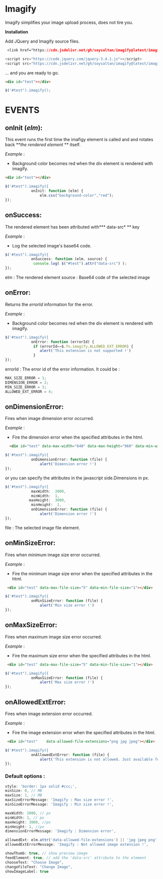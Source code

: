 # Imagify
Imagify simplifies your image upload process, does not tire you.

**Installation**

Add  JQuery and Imagify source files.

```css
 <link href="https://cdn.jsdelivr.net/gh/soysaltan/imagify@latest/imagify.min.css" rel="stylesheet">
```

```javascript
<script src="https://code.jquery.com/jquery-3.4.1.js"></script>
<script src="https://cdn.jsdelivr.net/gh/soysaltan/imagify@latest/imagify.min.js"></script>
```

... and you are ready to go.


```html
<div id="test"></div>
```

```javascript
$('#test").imagify();
```


# EVENTS 

 **onInit** (*elm*): 
------------

 This event runs the first time the imafigy element is called and and rotates back ***the rendered element* ** itself.
 
 *Example*  : 
* Background color becomes red when the div element is rendered with imagify.

```html
<div id="test"></div>
```

```javascript
$('#test").imagify({
            onInit: function (elm) {
             	elm.css("background-color","red");  
});
```
 onSuccess: 
------------
The rendered element has been attributed with*** data-src* ** key
 
 *Example*  : 
* Log the selected image's base64 code.

```javascript
$('#test").imagify({
            onSuccess: function (elm, source) {
             console.log( $("#test").attr("data-src") );
});
```
elm : The rendered element
source  : Base64 code of the selected image

 onError: 
------------
Returns the *errorId*  information for the error.

 *Example*  : 
* Background color becomes red when the div element is rendered with imagify.

```javascript
$('#test").imagify({
            onError: function (errorId) {
             if (errorId==$.fn.imagify.ALLOWED_EXT_ERROR) {
			 	alert('This extension is not supported !')
			 }
});
```
errorId  : The error id of the error information.
It could be : 
```javascript
MAX_SIZE_ERROR = 1;
DIMENSION_ERROR = 2;
MIN_SIZE_ERROR = 3;
ALLOWED_EXT_ERROR = 4;
```

 onDimensionError: 
------------
Fires when image dimension error occurred.

 *Example*  : 

* Fire the dimension error when the specified attributes in the html.

```html
  <div id="test" data-max-width="640" data-max-height="960" data-min-width="640" data-min-height="960"></div>
```

```javascript
$('#test").imagify({
            onDimensionError: function (file) {
			 	alert('Dimension error !')
});
```

or you can specify the attributes in the javascript side.Dimensions in px.
```javascript
$('#test").imagify({
			maxWidth:  2000,
			minWidth:  1,
 		   maxHeight:  3000,
			minHeight:  1,
            onDimensionError: function (file) {
			 	alert('Dimension error !')
});
```


file  : The selected image file element.


 onMinSizeError: 
------------
Fires when minimum image size error occurred.

 *Example*  : 

* Fire the minimum image size error when the specified attributes in the html.

```html
 <div id="test" data-max-file-size="5" data-min-file-size="1"></div>
```
```javascript
$('#test").imagify({
            onMinSizeError: function (file) {
			 	alert('Min size error !')
});
```

 onMaxSizeError: 
------------
Fires when maximum image size error occurred.

 *Example*  : 

* Fire the maximum size error when the specified attributes in the html.

```html
 <div id="test" data-max-file-size="5" data-min-file-size="1"></div>
```
```javascript
$('#test").imagify({
            onMaxSizeError: function (file) {
			 	alert('Max size error !')
});
```

 onAllowedExtError: 
------------
Fires when image extension error occurred.

 *Example*  : 

* Fire the image extension error when the specified attributes in the html.

```html
 <div id="test"    data-allowed-file-extensions="png jpg jpeg"></div>
```

```javascript
$('#test").imagify({
            onAllowedExtError: function (file) {
			 	alert('This extension is not allowed. Just available for Png, Jpg or Jpeg !')
});
```
### Default options  :
```javascript
style: 'border: 1px solid #ccc;',
minSize: 0, // MB
maxSize: 1, // MB
maxSizeErrorMessage: 'Imagify : Max size error !',
minSizeErrorMessage: 'Imagify : Min size error !',

maxWidth: 2000, // px
minWidth: 1, // px
maxHeight: 3000, //px
minHeight: 1, //px
dimensionErrorMessage: 'Imagify : Dimension error',

allowedExt: elm.attr('data-allowed-file-extensions') || 'jpg jpeg png',
allowedExtErrorMessage: 'Imagify : Not allowed image extension !',

showThumb: true, // show preview image
feedElement: true, // add the 'data-src' attribute to the element
chooseText: "Choose Image",
changeFileText: "Change Image",
showImageLabel: true
```
